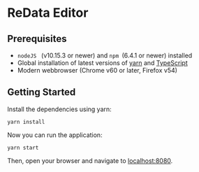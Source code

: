 # ReData Editor
## Prerequisites
* ```nodeJS ``` (v10.15.3 or newer) and ```npm ```(6.4.1 or newer) installed
* Global installation of latest versions of [yarn](https://github.com/yarnpkg/yarn) and [TypeScript](https://typescript.com)
* Modern webbrowser (Chrome v60 or later, Firefox v54)

## Getting Started

Install the dependencies using yarn:
```
yarn install
```

Now you can run the application:

```
yarn start
```

Then, open your browser and navigate to [localhost:8080](http://localhost:8080).